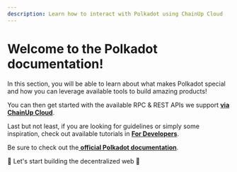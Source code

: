 ```yaml
---
description: Learn how to interact with Polkadot using ChainUp Cloud
---
```


# Welcome to the Polkadot documentation!

In this section, you will be able to learn about what makes Polkadot special and how you can leverage available tools to build amazing products!

You can then get started with the available RPC & REST APIs we support [**via ChainUp Cloud**](https://app.chainupcloud.com/login).

Last but not least, if you are looking for guidelines or simply some inspiration, check out available tutorials in [**For Developers**](../../introduction/for-developers/use-blockchain-api.md).

Be sure to check out the[ **official Polkadot documentation**](https://wiki.polkadot.network/en/).

🚀 Let's start building the decentralized web 🚀
